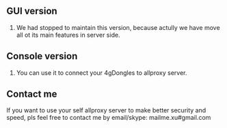 ## GUI version
1. We had stopped to maintain this version, because actully we have move all ot its main features in server side.

## Console version
1. You can use it to connect your 4gDongles to allproxy server.



## Contact me
If you want to use your self allproxy server to make better security and speed, pls feel free to contact me by email/skype: mailme.xu#gmail.com
